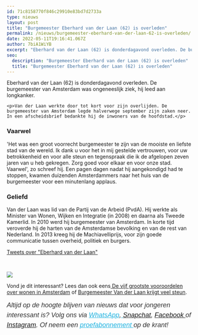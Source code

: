 ```yaml
---
id: 71c8158770f846c29910e83bd7d2733a
type: nieuws
layout: post
title: "Burgemeester Eberhard van der Laan (62) is overleden"
permalink: /nieuws/burgemeester-eberhard-van-der-laan-62-is-overleden/
date: 2022-05-11T19:16:41.067Z
author: 7biA1WiYB
excerpt: "Eberhard van der Laan (62) is donderdagavond overleden. De burgemeester van Amsterdam was ongeneeslijk ziek, hij leed aan longkanker.  "
seo:
  description: "Burgemeester Eberhard van der Laan (62) is overleden"
  title: "Burgemeester Eberhard van der Laan (62) is overleden"
---
```

Eberhard van der Laan (62) is donderdagavond overleden. De burgemeester van Amsterdam was ongeneeslijk ziek, hij leed aan longkanker.  

    <p>Van der Laan werkte door tot kort voor zijn overlijden. De burgemeester van Amsterdam legde halverwege september zijn zaken neer. In een afscheidsbrief bedankte hij de inwoners van de hoofdstad.</p>
<h3>Vaarwel</h3>
<p>'Het was een groot voorrecht burgemeester te zijn van de mooiste en liefste stad van de wereld. Ik dank u voor het in mij gestelde vertrouwen, voor uw betrokkenheid en voor alle steun en tegenspraak die ik de afgelopen zeven jaren van u heb gekregen. Zorg goed voor elkaar en voor onze stad. Vaarwel', zo schreef hij. Een pagen dagen nadat hij aangekondigd had te stoppen, kwamen duizenden Amsterdammers naar het huis van de burgemeester voor een minutenlang applaus. </p>
<h3>Geliefd</h3>
<p>Van der Laan was lid van de Partij van de Arbeid (PvdA). Hij werkte als Minister van Wonen, Wijken en Integratie (in 2008) en daarna als Tweede Kamerlid. In 2010 werd hij burgemeester van Amsterdam. In korte tijd veroverde hij de harten van de Amsterdamse bevolking en van de rest van Nederland. In 2013 kreeg hij de Machiavelliprijs, voor zijn goede communicatie tussen overheid, politiek en burgers.</p>
<p>            <a class="twitter-timeline" href="https://twitter.com/search?q=%22Eberhard%20van%20der%20Laan%22" data-widget-id="916205551826161665">Tweets over "Eberhard van der Laan"</a></p>
<script>
<!--//--><![CDATA[// ><!--
!function(d,s,id){var js,fjs=d.getElementsByTagName(s)[0],p=/^http:/.test(d.location)?'http':'https';if(!d.getElementById(id)){js=d.createElement(s);js.id=id;js.src=p+"://platform.twitter.com/widgets.js";fjs.parentNode.insertBefore(js,fjs);}}(document,"script","twitter-wjs");
//--><!]]>
</script><p> </p>
<div class="kader">
<p><img class="kaderafbeelding" src="https://7dagen.netlify.app/sites/default/files/ff.png"></p>
<p>Vond je dit interessant? Lees dan ook eens<a href="https://7dagen.netlify.app/lifestyle/fenna-17-van-hoefwijzer-over-het-succes-van-paardentubers" target="_blank"> </a><a href="https://7dagen.netlify.app/blog/de-5-grootste-vooroordelen-over-wonen-amsterdam">De vijf grootste vooroordelen over wonen in Amsterdam</a> of <a href="https://7dagen.netlify.app/nieuws/burgemeester-van-der-laan-krijgt-veel-steun">Burgemeester Van der Laan krijgt veel steun</a>.</p>
<p><em style="box-sizing: inherit; color: rgb(51, 51, 51); font-family: &quot;PT Sans&quot;, sans-serif; font-size: 18px; line-height: 27px;">Altijd op de hoogte blijven van nieuws dat voor jongeren interessant is? Volg ons via </em><em style="box-sizing: inherit; color: rgb(34, 179, 224); transition: color 0.3s ease; font-family: &quot;PT Sans&quot;, sans-serif; font-size: 18px; line-height: 27px;"><a href="https://7dagen.netlify.app/whatsapp" style="box-sizing: inherit; color: rgb(34, 179, 224); transition: color 0.3s ease; font-family: &quot;PT Sans&quot;, sans-serif; font-size: 18px; line-height: 27px;">WhatsApp</a></em><em style="box-sizing: inherit; color: rgb(51, 51, 51); font-family: &quot;PT Sans&quot;, sans-serif; font-size: 18px; line-height: 27px;">,</em><em style="box-sizing: inherit; color: rgb(34, 179, 224); transition: color 0.3s ease; font-family: &quot;PT Sans&quot;, sans-serif; font-size: 18px; line-height: 27px;"><a href="https://7dagen.netlify.app/whatsapp" style="box-sizing: inherit; color: rgb(34, 179, 224); transition: color 0.3s ease; font-family: &quot;PT Sans&quot;, sans-serif; font-size: 18px; line-height: 27px;"> </a></em><em style="box-sizing: inherit; color: rgb(51, 51, 51); font-family: &quot;PT Sans&quot;, sans-serif; font-size: 18px; line-height: 27px;"><a href="https://www.snapchat.com/add/sevendaysnl">Snapchat</a>, <a href="https://www.facebook.com/7Daysnl?ref=bookmarks">Facebook </a>of <a href="https://instagram.com/7DAysnl/">Instagram</a>. Of </em><em style="box-sizing: inherit; color: rgb(51, 51, 51); font-family: &quot;PT Sans&quot;, sans-serif; font-size: 18px; line-height: 27px;">neem een </em><a href="https://abonneren.sevendays.nl/abonneren/abonnementen/ae/artikel" style="box-sizing: inherit; color: rgb(34, 179, 224); transition: color 0.3s ease; font-family: &quot;PT Sans&quot;, sans-serif; font-size: 18px; line-height: 27px;"><em style="box-sizing: inherit;">proefabonnement </em></a><em style="box-sizing: inherit; color: rgb(51, 51, 51); font-family: &quot;PT Sans&quot;, sans-serif; font-size: 18px; line-height: 27px;">op de krant!</em></p>
</div>
  
